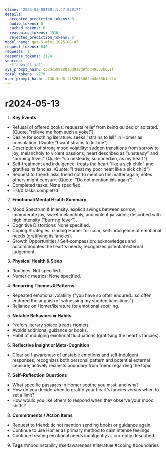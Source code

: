 ```yaml
---
ctime: '2025-08-08T09:11:47.830174'
details:
  accepted_prediction_tokens: 0
  audio_tokens: 0
  cached_tokens: 0
  reasoning_tokens: 1536
  rejected_prediction_tokens: 0
model_name: gpt-5-mini-2025-08-07
request_tokens: 646
requests: 1
response_tokens: 2124
sources:
- '[[2024-05-13]]'
sys_prompt_hash: c37dca99a8836d9a8d9fb349533b638f
total_tokens: 2770
user_prompt_hash: a74b13cd8ff4526f3d62e44d53b1ef2b
---
```

# r2024-05-13

1. **Key Events**
- Refusal of offered books; requests relief from being guided or agitated. (Quote: "relieve me from such a yoke!")
- Desire for soothing literature: seeks "strains to lull" in Homer as consolation. (Quote: "I want strains to lull me")
- Description of strong mood volatility: sudden transitions from sorrow to joy, melancholy to violent passions; heart described as "unsteady" and "burning fever." (Quote: "so unsteady, so uncertain, as my heart")
- Self‑treatment and indulgence: treats the heart "like a sick child" and gratifies its fancies. (Quote: "I treat my poor heart like a sick child")
- Request to friend: asks friend not to mention the matter again; notes others might censure. (Quote: "Do not mention this again")
- Completed tasks: None specified.
- ✓0/0 tasks completed

2. **Emotional/Mental Health Summary**
- Mood Spectrum & Intensity: explicit swings between sorrow, immoderate joy, sweet melancholy, and violent passions; described with high intensity ("burning fever").  
- Cognitive Distortions: None specified.
- Coping Strategies: reading Homer for calm; self‑indulgence of emotional needs (gratifying its fancies).
- Growth Opportunities / Self‑compassion: acknowledges and accommodates the heart's needs; recognizes potential external judgement.

3. **Physical Health & Sleep**
- Routines: Not specified.
- Numeric metrics: None specified.

4. **Recurring Themes & Patterns**
- Repeated emotional volatility ("you have so often endured...so often endured the anguish of witnessing my sudden transitions").
- Reliance on Homer/literature for emotional soothing.

5. **Notable Behaviors or Habits**
- Prefers literary solace (reads Homer).
- Avoids additional guidance or books.
- Habit of indulging emotional fluctuations (gratifying the heart's fancies).

6. **Reflective Insight or Meta‑Cognition**
- Clear self‑awareness of unstable emotions and self‑indulgent responses; recognizes both personal pattern and potential external censure; actively requests boundary from friend regarding the topic.

7. **Self‑Reflection Questions**
- What specific passages in Homer soothe you most, and why?
- How do you decide when to gratify your heart's fancies versus when to set a limit?
- How would you like others to respond when they observe your mood shifts?

8. **Commitments / Action Items**
- Request to friend: do not mention sending books or guidance again.
- Continue to use Homer as primary method to calm intense feelings.
- Continue treating emotional needs indulgently as currently described.

9. **Tags**
#moodinstability #selfawareness #literature #coping #boundaries